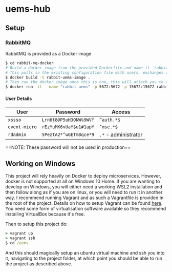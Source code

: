 # uems-hub

## Setup

### RabbitMQ

RabbitMQ is provided as a Docker image

```bash
$ cd rabbit-mq-docker
# Build a docker image from the provided Dockerfile and name it `rabbit-uems-image`
# This pulls in the existing configuration file with users, exchanges and queues already setup
$ docker build -t rabbit-uems-image .
# Then run the docker image once this is one, this will attach you to the process (-it) and forwards the ports as shown. You can then access the admin interface on http://localhost:15672
$ docker run -it --name "rabbit-uems" -p 5672:5672 -p 15672:15672 rabbit-uems-image
```

#### User Details

| User          | Password               | Access               |
| ------------- | ---------------------- | -------------------- |
| `xssso`       | `Lrn6t8@P5uH3ONW%9WVf` | `^auth.*$`           |
| `event-micro` | `rEzYuMK6vUaY$u1#1apY` | `^mse.*$`            |
| `rdadmin`     | `5PeztA2*^wGETm8qce*9` | `.*` - administrator |

==NOTE: These password will not be used in production==

## Working on Windows

This project will rely heavily on Docker to deploy microservices. However, docker is not supported at all on Windows 10 Home. If you are wanting to develop on Windows, you will either need a working WSL2 installation and then follow along as if you are on linux, or you will need to run it in another way. I recommend running Vagrant and as such a Vagrantfile is provided in the root of the project. Details on how to setup Vagrant can be found [here](https://www.vagrantup.com/docs/installation). You need some form of virtualisation software available so they recommend installing VirtualBox because it's free.

Then to setup this project do:

```cmd
> vagrant up
> vagrant ssh
$ cd /uems
```

And this should magically setup an ubuntu virtual machine and ssh you into it, navigating to the project folder, at which point you should be able to run the project as described above.